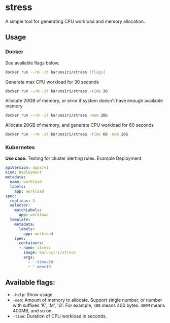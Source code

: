 # stress

A simple tool for generating CPU workload and memory allocation.

## Usage

### Docker

See available flags below.
```bash
docker run --rm -it karunsiri/stress [flags]
```


Generate max CPU workload for 30 seconds

```bash
docker run --rm -it karunsiri/stress -time 30
```

Allocate 20GB of memory, or error if system doesn't have enough available memory

```bash
docker run --rm -it karunsiri/stress -mem 20G
```

Allocate 20GB of memory, and generate CPU workload for 60 seconds

```bash
docker run --rm -it karunsiri/stress -time 60 -mem 20G
```

### Kubernetes

**Use case:** Testing for cluster alerting rules.
Example Deployment.

```yaml
apiVersion: apps/v1
kind: Deployment
metadata:
  name: workload
  labels:
    app: workload
spec:
  replicas: 3
  selector:
    matchLabels:
      app: workload
  template:
    metadata:
      labels:
        app: workload
    spec:
      containers:
      - name: stress
        image: karunsiri/stress
        args:
          - '-time=60'
          - '-mem=1G'
```

## Available flags:

- `-help`: Show usage
- `-mem`: Amount of memory to allocate. Support single number, or number with suffixes 'K', 'M', 'G'.
  For example, `400` means 400 bytes. `400M` means 400MB, and so on.
- `-time`: Duration of CPU workload in seconds.
